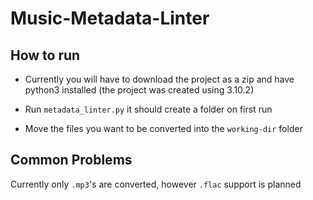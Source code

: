 # Music-Metadata-Linter

## How to run
* Currently you will have to download the project as a zip and have python3 installed (the project was created using 3.10.2)

* Run `metadata_linter.py` it should create a folder on first run

* Move the files you want to be converted into the `working-dir` folder

## Common Problems
Currently only `.mp3`'s are converted, however `.flac` support is planned
